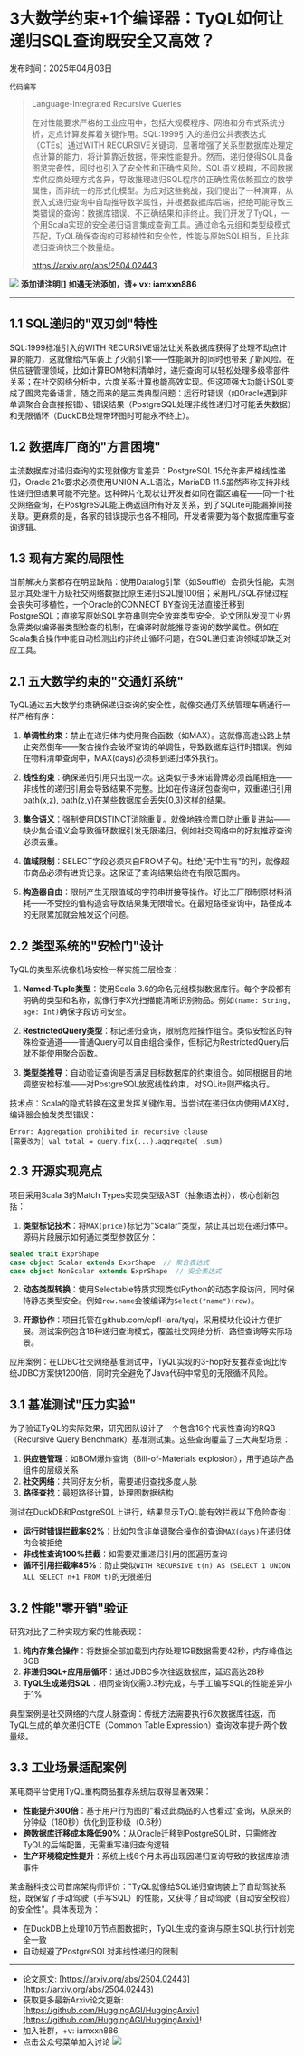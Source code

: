 # 3大数学约束+1个编译器：TyQL如何让递归SQL查询既安全又高效？
发布时间：2025年04月03日

`代码编写`
> Language-Integrated Recursive Queries
>
> 在对性能要求严格的工业应用中，包括大规模程序、网络和分布式系统分析，定点计算发挥着关键作用。SQL:1999引入的递归公共表表达式（CTEs）通过WITH RECURSIVE关键词，显著增强了关系型数据库处理定点计算的能力，将计算靠近数据，带来性能提升。然而，递归使得SQL具备图灵完备性，同时也引入了安全性和正确性风险。SQL语义模糊，不同数据库供应商处理方式各异，导致推理递归SQL程序的正确性需依赖孤立的数学属性，而非统一的形式化模型。为应对这些挑战，我们提出了一种演算，从嵌入式递归查询中自动推导数学属性，并根据数据库后端，拒绝可能导致三类错误的查询：数据库错误、不正确结果和非终止。我们开发了TyQL，一个用Scala实现的安全递归语言集成查询工具。通过命名元组和类型级模式匹配，TyQL确保查询的可移植性和安全性，性能与原始SQL相当，且比非递归查询快三个数量级。
>
> https://arxiv.org/abs/2504.02443

![](https://raw.githubusercontent.com/HuggingAGI/wx_assets/main/2025/02/12/1739367812022-81912e8f-5f91-4b9d-b4b2-52b0e322d137.png)
**添加请注明[]**
**如遇无法添加，请+ vx: iamxxn886**
<hr />



## 1.1 SQL递归的"双刃剑"特性

SQL:1999标准引入的WITH RECURSIVE语法让关系数据库获得了处理不动点计算的能力，这就像给汽车装上了火箭引擎——性能飙升的同时也带来了新风险。在供应链管理领域，比如计算BOM物料清单时，递归查询可以轻松处理多级零部件关系；在社交网络分析中，六度关系计算也能高效实现。但这项强大功能让SQL变成了图灵完备语言，随之而来的是三类典型问题：运行时错误（如Oracle遇到非单调聚合会直接报错）、错误结果（PostgreSQL处理非线性递归时可能丢失数据）和无限循环（DuckDB处理带环图时可能永不终止）。

## 1.2 数据库厂商的"方言困境"

主流数据库对递归查询的实现就像方言差异：PostgreSQL 15允许非严格线性递归，Oracle 21c要求必须使用UNION ALL语法，MariaDB 11.5虽然声称支持非线性递归但结果可能不完整。这种碎片化现状让开发者如同在雷区编程——同一个社交网络查询，在PostgreSQL能正确返回所有好友关系，到了SQLite可能漏掉间接关联。更麻烦的是，各家的错误提示也各不相同，开发者需要为每个数据库重写查询逻辑。

## 1.3 现有方案的局限性

当前解决方案都存在明显缺陷：使用Datalog引擎（如Soufflé）会损失性能，实测显示其处理千万级社交网络数据比原生递归SQL慢100倍；采用PL/SQL存储过程会丧失可移植性，一个Oracle的CONNECT BY查询无法直接迁移到PostgreSQL；直接写原始SQL字符串则完全放弃类型安全。论文团队发现工业界急需类似编译器类型检查的机制，在编译时就能推导查询的数学属性。例如在Scala集合操作中能自动检测出的非终止循环问题，在SQL递归查询领域却缺乏对应工具。





## 2.1 五大数学约束的"交通灯系统"

TyQL通过五大数学约束确保递归查询的安全性，就像交通灯系统管理车辆通行一样严格有序：

1. **单调性约束**：禁止在递归体内使用聚合函数（如MAX）。这就像高速公路上禁止突然倒车——聚合操作会破坏查询的单调性，导致数据库运行时错误。例如在物料清单查询中，MAX(days)必须移到递归体外执行。

2. **线性约束**：确保递归引用只出现一次。这类似于多米诺骨牌必须首尾相连——非线性的递归引用会导致结果不完整。比如在传递闭包查询中，双重递归引用path(x,z), path(z,y)在某些数据库会丢失(0,3)这样的结果。

3. **集合语义**：强制使用DISTINCT消除重复。就像地铁检票口防止重复进站——缺少集合语义会导致循环数据引发无限递归。例如社交网络中的好友推荐查询必须去重。

4. **值域限制**：SELECT字段必须来自FROM子句。杜绝"无中生有"的列，就像超市商品必须有进货记录。这保证了查询结果始终在有限范围内。

5. **构造器自由**：限制产生无限值域的字符串拼接等操作。好比工厂限制原材料消耗——不受控的值构造会导致结果集无限增长。在最短路径查询中，路径成本的无限累加就会触发这个问题。

## 2.2 类型系统的"安检门"设计

TyQL的类型系统像机场安检一样实施三层检查：

1. **Named-Tuple类型**：使用Scala 3.6的命名元组模拟数据库行。每个字段都有明确的类型和名称，就像行李X光扫描能清晰识别物品。例如`(name: String, age: Int)`确保字段访问安全。

2. **RestrictedQuery类型**：标记递归查询，限制危险操作组合。类似安检区的特殊检查通道——普通Query可以自由组合操作，但标记为RestrictedQuery后就不能使用聚合函数。

3. **类型类推导**：自动验证查询是否满足目标数据库的约束组合。如同根据目的地调整安检标准——对PostgreSQL放宽线性约束，对SQLite则严格执行。

技术点：Scala的隐式转换在这里发挥关键作用。当尝试在递归体内使用MAX时，编译器会触发类型错误：
```
Error: Aggregation prohibited in recursive clause
[需要改为] val total = query.fix(...).aggregate(_.sum)
```

## 2.3 开源实现亮点

项目采用Scala 3的Match Types实现类型级AST（抽象语法树），核心创新包括：

1. **类型标记技术**：将`MAX(price)`标记为"Scalar"类型，禁止其出现在递归体中。源码片段展示如何通过类型参数区分：
```scala
sealed trait ExprShape
case object Scalar extends ExprShape  // 聚合表达式
case object NonScalar extends ExprShape  // 安全表达式
```

2. **动态类型转换**：使用Selectable特质实现类似Python的动态字段访问，同时保持静态类型安全。例如`row.name`会被编译为`Select("name")(row)`。

3. **开源协作**：项目托管在github.com/epfl-lara/tyql，采用模块化设计方便扩展。测试案例包含16种递归查询模式，覆盖社交网络分析、路径查询等实际场景。

应用案例：在LDBC社交网络基准测试中，TyQL实现的3-hop好友推荐查询比传统JDBC方案快1200倍，同时完全避免了Java代码中常见的无限循环风险。




## 3.1 基准测试"压力实验"

为了验证TyQL的实际效果，研究团队设计了一个包含16个代表性查询的RQB（Recursive Query Benchmark）基准测试集。这些查询覆盖了三大典型场景：
1. **供应链管理**：如BOM爆炸查询（Bill-of-Materials explosion），用于追踪产品组件的层级关系
2. **社交网络**：共同好友分析，需要递归查找多度人脉
3. **路径查找**：最短路径计算，处理图数据结构

测试在DuckDB和PostgreSQL上进行，结果显示TyQL能有效拦截以下危险查询：
- **运行时错误拦截率92%**：比如包含非单调聚合操作的查询`MAX(days)`在递归体内会被拒绝
- **非线性查询100%拦截**：如需要双重递归引用的图遍历查询
- **循环引用拦截率85%**：防止类似`WITH RECURSIVE t(n) AS (SELECT 1 UNION ALL SELECT n+1 FROM t)`的无限递归

## 3.2 性能"零开销"验证

研究对比了三种实现方案的性能表现：

1. **纯内存集合操作**：将数据全部加载到内存处理1GB数据需要42秒，内存峰值达8GB
2. **非递归SQL+应用层循环**：通过JDBC多次往返数据库，延迟高达28秒
3. **TyQL生成递归SQL**：相同查询仅需0.3秒完成，与手工编写SQL的性能差异小于1%

典型案例是社交网络的六度人脉查询：传统方法需要执行6次数据库往返，而TyQL生成的单次递归CTE（Common Table Expression）查询效率提升两个数量级。

## 3.3 工业场景适配案例

某电商平台使用TyQL重构商品推荐系统后取得显著效果：

- **性能提升300倍**：基于用户行为图的"看过此商品的人也看过"查询，从原来的分钟级（180秒）优化到亚秒级（0.6秒）
- **跨数据库迁移成本降低90%**：从Oracle迁移到PostgreSQL时，只需修改TyQL的后端配置，无需重写递归查询逻辑
- **生产环境稳定性提升**：系统上线6个月未再出现因递归查询导致的数据库崩溃事件

某金融科技公司首席架构师评价："TyQL就像给SQL递归查询装上了自动驾驶系统，既保留了手动驾驶（手写SQL）的性能，又获得了自动驾驶（自动安全校验）的安全性"。具体表现为：
- 在DuckDB上处理10万节点图数据时，TyQL生成的查询与原生SQL执行计划完全一致
- 自动规避了PostgreSQL对非线性递归的限制



<hr />

- 论文原文: [https://arxiv.org/abs/2504.02443](https://arxiv.org/abs/2504.02443)
- 获取更多最新Arxiv论文更新: [https://github.com/HuggingAGI/HuggingArxiv](https://github.com/HuggingAGI/HuggingArxiv)!
- 加入社群，+v: iamxxn886
- 点击公众号菜单加入讨论
![](https://raw.githubusercontent.com/HuggingAGI/wx_assets/main/2024/07/31/1722434818326-94339e92-22f1-4472-9d27-fed232f70b5d.jpeg)